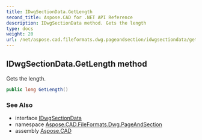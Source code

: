 ```yaml
---
title: IDwgSectionData.GetLength
second_title: Aspose.CAD for .NET API Reference
description: IDwgSectionData method. Gets the length
type: docs
weight: 20
url: /net/aspose.cad.fileformats.dwg.pageandsection/idwgsectiondata/getlength/
---
```

## IDwgSectionData.GetLength method

Gets the length.

```csharp
public long GetLength()
```

### See Also

* interface [IDwgSectionData](../)
* namespace [Aspose.CAD.FileFormats.Dwg.PageAndSection](../../../aspose.cad.fileformats.dwg.pageandsection/)
* assembly [Aspose.CAD](../../../)



